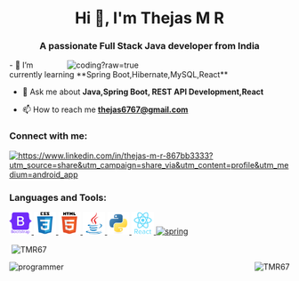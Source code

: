 <h1 align="center">Hi 👋, I'm Thejas M R</h1>







<h3 align="center">A passionate Full Stack Java developer from India</h3>
<img align="right" width="400" src="https://media.giphy.com/media/qgQUggAC3Pfv687qPC/giphy.gif" width="400" alt="coding?raw=true"/>
- 🌱 I’m currently learning **Spring Boot,Hibernate,MySQL,React**

- 💬 Ask me about **Java,Spring Boot, REST API Development,React**

- 📫 How to reach me **thejas6767@gmail.com**

<h3 align="left">Connect with me:</h3>
<p align="left">
<a href="https://linkedin.com/in/https://www.linkedin.com/in/thejas-m-r-867bb3333?utm_source=share&utm_campaign=share_via&utm_content=profile&utm_medium=android_app" target="blank"><img align="center" src="https://raw.githubusercontent.com/rahuldkjain/github-profile-readme-generator/master/src/images/icons/Social/linked-in-alt.svg" alt="https://www.linkedin.com/in/thejas-m-r-867bb3333?utm_source=share&utm_campaign=share_via&utm_content=profile&utm_medium=android_app" height="30" width="40" /></a>
</p>

<h3 align="left">Languages and Tools:</h3>
<p align="left"> <a href="https://getbootstrap.com" target="_blank" rel="noreferrer"> <img src="https://raw.githubusercontent.com/devicons/devicon/master/icons/bootstrap/bootstrap-plain-wordmark.svg" alt="bootstrap" width="40" height="40"/> </a> <a href="https://www.w3schools.com/css/" target="_blank" rel="noreferrer"> <img src="https://raw.githubusercontent.com/devicons/devicon/master/icons/css3/css3-original-wordmark.svg" alt="css3" width="40" height="40"/> </a> <a href="https://www.w3.org/html/" target="_blank" rel="noreferrer"> <img src="https://raw.githubusercontent.com/devicons/devicon/master/icons/html5/html5-original-wordmark.svg" alt="html5" width="40" height="40"/> </a> <a href="https://www.java.com" target="_blank" rel="noreferrer"> <img src="https://raw.githubusercontent.com/devicons/devicon/master/icons/java/java-original.svg" alt="java" width="40" height="40"/> </a> <a href="https://www.python.org" target="_blank" rel="noreferrer"> <img src="https://raw.githubusercontent.com/devicons/devicon/master/icons/python/python-original.svg" alt="python" width="40" height="40"/> </a> <a href="https://reactjs.org/" target="_blank" rel="noreferrer"> <img src="https://raw.githubusercontent.com/devicons/devicon/master/icons/react/react-original-wordmark.svg" alt="react" width="40" height="40"/> </a> <a href="https://spring.io/" target="_blank" rel="noreferrer"> <img src="https://www.vectorlogo.zone/logos/springio/springio-icon.svg" alt="spring" width="40" height="40"/> </a> </p>

<p>&nbsp;<img align="center" src="https://github-readme-stats.vercel.app/api?username=TMR67&show_icons=true&locale=en&theme=tokyonight" alt="TMR67" /></p>



<p><img align="right" src="https://github-readme-stats.vercel.app/api/top-langs?username=TMR67&show_icons=true&locale=en&layout=compact&theme=tokyonight" alt="TMR67" /></p>








<img src="https://media.giphy.com/media/L1R1tvI9svkIWwpVYr/giphy.gif" width="400" alt="programmer" />




